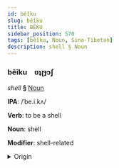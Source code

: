 ```yaml
---
id: bêîku
slug: bêîku
title: BÊKU
sidebar_position: 570
tags: [bêîku, Noun, Sino-Tibetan]
description: shell § Noun
---
```


### bêîku&emsp;<span kind="abugida">ʋʇɽɟɔʃ</span>

*shell* **§** [Noun](../../tags/Noun)

**IPA**: /ˈbe.i.kʌ/

**Verb**: to be a shell

**Noun**: shell

**Modifier**: shell-related

<details>
    <summary>Origin</summary>
    Mandarin 貝殼 bèiké /pei̯4 kʰɤ2/<br/>
    <em>Sino-Tibetan Language Family</em>
</details>